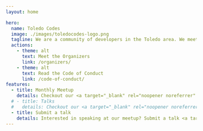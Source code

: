 ```yaml
---
layout: home

hero:
  name: Toledo Codes
  image: ./images/toledocodes-logo.png
  tagline: We are a community of developers in the Toledo area. We meet every month to talk about technology, software development, and more.
  actions:
    - theme: alt
      text: Meet the Organizers
      link: /organizers/
    - theme: alt
      text: Read the Code of Conduct
      link: /code-of-conduct/
features:
  - title: Monthly Meetup
    details: Checkout our <a target="_blank" rel="noopener noreferrer" href="https://www.meetup.com/gdg-toledo-meetup">meetup.com</a> page to RSVP for the next meetup.
  # - title: Talks
  #   details: Checkout our <a target="_blank" rel="noopener noreferrer" href="https://www.youtube.com/channel/UCIatzpIjlgtFsGofeZSdVLQ">youtube channel</a> to watch the meetup LIVE or to browse past talks.
  - title: Submit a talk
    details: Interested in speaking at our meetup? Submit a talk <a target="_blank" rel="noopener noreferrer" href="https://forms.gle/NXUCdorAAG2d2un47">here</a>! Talks of all types and skill levels are welcome.
---
```

